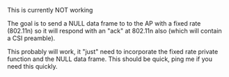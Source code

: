 This is currently NOT working

The goal is to send a NULL data frame to to the AP with a fixed rate (802.11n) so it will respond with an "ack" at 802.11n also (which will contain a CSI preamble).

This probably will work, it "just" need to incorporate the fixed rate private function and the NULL data frame. This should be quick, ping me if you need this quickly.
